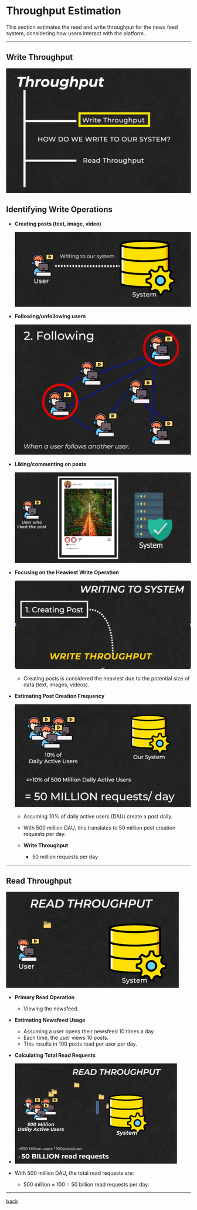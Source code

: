 # **Throughput Estimation**

This section estimates the read and write throughput for the news feed system, considering how users interact with the platform.

---

## **Write Throughput**

![07.png](img/07.png)

## Identifying Write Operations

* **Creating posts (text, image, video)**

  ![08.png](img/08.png)


* **Following/unfollowing users**

  ![09.png](img/09.png)


* **Liking/commenting on posts**
  
  ![10.png](img/10.png)


* **Focusing on the Heaviest Write Operation** 

  ![11.png](img/11.png)

  
  * Creating posts is considered the heaviest due to the potential size of data (text, images, videos).  
      
      
* **Estimating Post Creation Frequency**  
    
    ![12.png](img/12.png)

  * Assuming 10% of daily active users (DAU) create a post daily.  
  * With 500 million DAU, this translates to 50 million post creation requests per day.  
  
  * **Write Throughput**

    * 50 million requests per day
---


## **Read Throughput**

![13.png](img/13.png)

* **Primary Read Operation**  
  * Viewing the newsfeed.  


* **Estimating Newsfeed Usage**  
  * Assuming a user opens their newsfeed 10 times a day.  
  * Each time, the user views 10 posts.  
  * This results in 100 posts read per user per day.  


* **Calculating Total Read Requests**
* 
  ![14.png](img/14.png)

* With 500 million DAU, the total read requests are:  
  * 500 million × 100 \= 50 billion read requests per day.

---
[back](../README.md)